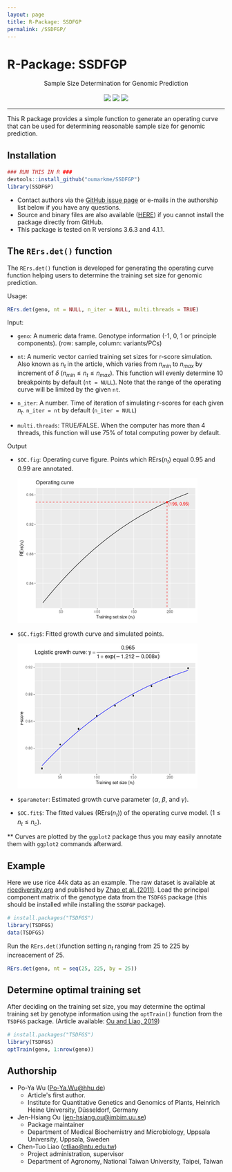 ```yaml
---
layout: page
title: R-Package: SSDFGP
permalink: /SSDFGP/
---
```


# R-Package: SSDFGP

<div style="text-align:center;">
Sample Size Determination for Genomic Prediction<br/><br/>
<img src='https://img.shields.io/badge/release%20version-1.0-green.svg'>
<img src='https://img.shields.io/badge/lifecycle-stable-brightgreen.svg'>
<img src='https://img.shields.io/badge/license-MIT-blue.svg'>
</div>


---

This R package provides a simple function to generate an operating curve that can be used for determining reasonable sample size for genomic prediction. 

## Installation

```R
### RUN THIS IN R ###
devtools::install_github("oumarkme/SSDFGP")
library(SSDFGP)
```

- Contact authors via the [GitHub issue page](https://github.com/oumarkme/SSDFGP/issues) or e-mails in the authorship list below if you have any questions.
- Source and binary files are also available ([HERE](https://github.com/oumarkme/SSDFGP/releases)) if you cannot install the package directly from GitHub.
- This package is tested on R versions 3.6.3 and 4.1.1.

## The `RErs.det()` function

The `RErs.det()` function is developed for generating the operating curve function helping users to determine the training set size for genomic prediction.

Usage:

```R
RErs.det(geno, nt = NULL, n_iter = NULL, multi.threads = TRUE)
```

Input:

- `geno`: A numeric data frame. Genotype information (-1, 0, 1 or principle components). (row: sample, column: variants/PCs)
- `nt`: A numeric vector carried training set sizes for r-score simulation. Also known as $n_t$ in the article, which varies from $n_{min}$ to $n_{max}$ by increment of $\delta$ ($n_{min} \leq n_t \leq n_{max}$). This function will evenly determine 10 breakpoints by default (`nt = NULL`). Note that the range of the operating curve will be limited by the given `nt`.

- `n_iter`: A number. Time of iteration of simulating r-scores for each given $n_t$. `n_iter = nt` by default (`n_iter = NULL`)
- `multi.threads`: TRUE/FALSE. When the computer has more than 4 threads, this function will use 75% of total computing power by default.

Output

- `$OC.fig`: Operating curve figure. Points which RErs($n_t$) equal 0.95 and 0.99 are annotated.

  <img src="figs/OCfig.png" alt="OCfig" style="zoom:70%;" />

- `$GC.fig$`: Fitted growth curve and simulated points.

  <img src="figs/GCfig.png" style="zoom:70%;" />

- `$parameter`: Estimated growth curve parameter ($\alpha$, $\beta$, and $\gamma$).

- `$OC.fit$`: The fitted values (RErs$(n_t)$) of the operating curve model. ($1 \leq n_t \leq n_c$).

** Curves are plotted by the `ggplot2` package thus you may easily annotate them with `ggplot2` commands afterward.

## Example

Here we use rice 44k data as an example. The raw dataset is available at [ricediversity.org](http://www.ricediversity.org/data/sets/44kgwas/) and published by [Zhao et al. (2011)](https://doi.org/10.1038/ncomms1467). Load the principal component matrix of the genotype data from the `TSDFGS` package (this should be installed while installing the `SSDFGP` package).

```R
# install.packages("TSDFGS")
library(TSDFGS)
data(TSDFGS)
```

Run the `RErs.det()`function setting $n_t$ ranging from 25 to 225 by increacement of 25.

```R
RErs.det(geno, nt = seq(25, 225, by = 25))
```

## Determine optimal training set

After deciding on the training set size, you may determine the optimal training set by genotype information using the `optTrain()` function from the `TSDFGS` package. (Article available: [Ou and Liao, 2019](https://doi.org/10.1007/s00122-019-03387-0))

```R
# install.packages("TSDFGS")
library(TSDFGS)
optTrain(geno, 1:nrow(geno))
```

## Authorship

- Po-Ya Wu ([Po-Ya.Wu@hhu.de](mailto:Po-Ya.Wu@hhu.de))
  - Article's first author.
  - Institute for Quantitative Genetics and Genomics of Plants, Heinrich Heine University, Düsseldorf, Germany
- Jen-Hsiang Ou ([jen-hsiang.ou@imbim.uu.se](mailto:jen-hsiang.ou@imbim.uu.se))
  - Package maintainer
  - Department of Medical Biochemistry and Microbiology, Uppsala University, Uppsala, Sweden
- Chen-Tuo Liao ([ctliao@ntu.edu.tw](mailto:ctliao@ntu.edu.tw))
  - Project administration, supervisor
  - Department of Agronomy, National Taiwan University, Taipei, Taiwan
